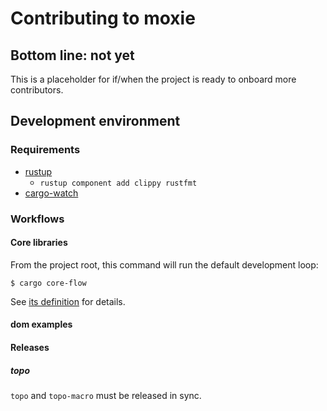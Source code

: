 # Contributing to moxie

## Bottom line: not yet

This is a placeholder for if/when the project is ready to onboard more contributors.

## Development environment

### Requirements

* [rustup](https://rustup.rs)
  * `rustup component add clippy rustfmt`
* [cargo-watch](https://crates.io/crates/cargo-watch)

### Workflows

#### Core libraries

From the project root, this command will run the default development loop:

```shell
$ cargo core-flow
```

See [its definition](./.cargo/config) for details.

#### dom examples



#### Releases

##### topo

`topo` and `topo-macro` must be released in sync.
